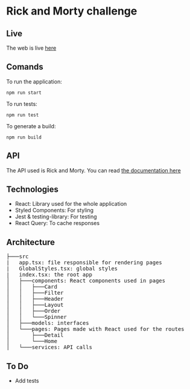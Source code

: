 # Rick and Morty challenge

## Live
The web is live [here](https://67e575a42d520b00a4a572e6--upbeat-jepsen-fe697b.netlify.app/)

## Comands
To run the application:
```console
npm run start
```

To run tests:
```console
npm run test
```

To generate a build:
```console
npm run build
```

## API
The API used is Rick and Morty. You can read [the documentation here](https://rickandmortyapi.com/)

## Technologies
- React: Library used for the whole application
- Styled Components: For styling
- Jest & testing-library: For testing
- React Query: To cache responses

## Architecture
<pre>
├───src
|   app.tsx: file responsible for rendering pages
|   GlobalStyles.tsx: global styles
|   index.tsx: the root app
│   ├───components: React components used in pages
│   │   ├───Card
│   │   ├───Filter
│   │   ├───Header
│   │   ├───Layout
│   │   ├───Order
│   │   └───Spinner
│   ├───models: interfaces
│   └───pages: Pages made with React used for the routes
│       ├───Detail
│       └───Home
│   └───services: API calls
</pre>

## To Do
- Add tests
